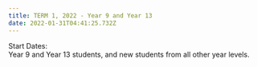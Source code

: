 ```yaml
---
title: TERM 1, 2022 - Year 9 and Year 13
date: 2022-01-31T04:41:25.732Z
---
```


Start Dates:  
Year 9 and Year 13 students, and new students from all other year levels.